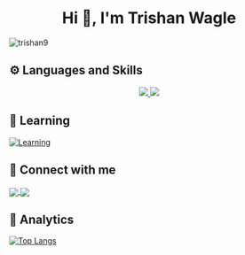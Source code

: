 <h1 align="center">Hi 👋, I'm Trishan Wagle</h1>

<p align="left"> <img src="https://komarev.com/ghpvc/?username=trishan9&label=Profile%20views&color=db0606&style=flat" alt="trishan9" /> </p>

## ⚙️ Languages and Skills
<p align="center">
<a href="#">
    <img src="https://skillicons.dev/icons?i=ts,js,next,react,nodejs,express,python,prisma,mysql,postgres,mongodb,graphql,solidjs,astro,tailwind" />
    <img src="https://skillicons.dev/icons?i=sass,firebase,supabase,appwrite,postman,vite,figma,git,c,bash,linux" />
</a>
</p>

## 📖 Learning
[![Learning](https://skillicons.dev/icons?i=vue)](#)

## 🔗 Connect with me

<p align="left">
    <a href="https://www.linkedin.com/in/trishan9" target="_blank">
      <img align="center" src="https://skillicons.dev/icons?i=linkedin"/>
    </a>
    <a href="https://twitter.com/trishan999" target="_blank">
      <img align="center" src="https://skillicons.dev/icons?i=twitter"/>
    </a>
</p>

## 📑 Analytics
[![Top Langs](https://github-readme-stats.vercel.app/api/top-langs/?username=trishan9&hide=shell,html,css,rust,c,Dockerfile&layout=donut-vertical&theme=tokyonight)](https://github.com/trishan9/github-readme-stats)
